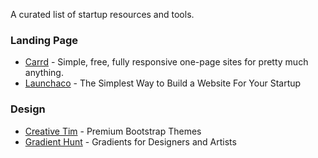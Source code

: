 A curated list of startup resources and tools.

### Landing Page

- [Carrd](https://carrd.co/) - Simple, free, fully responsive one-page sites for pretty much anything.
- [Launchaco](https://www.launchaco.com/) - The Simplest Way to Build a Website For Your Startup

### Design

- [Creative Tim](https://www.creative-tim.com/) - Premium Bootstrap Themes
- [Gradient Hunt](https://gradienthunt.com/) - Gradients for Designers and Artists
